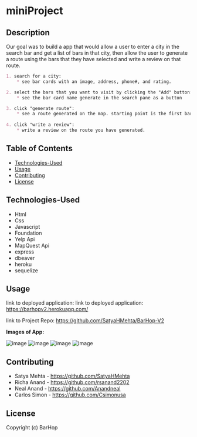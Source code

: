 # miniProject

## Description

Our goal was to build a app that would allow a user to enter a city in the search bar and get a list of bars in that city, then allow the user to generate a route using the bars that they have selected and write a review on that route.

```md
1. search for a city:
    * see bar cards with an image, address, phone#, and rating.

2. select the bars that you want to visit by clicking the "Add" button:
    * see the bar card name generate in the search pane as a button

3. click "generate route":
    * see a route generated on the map. starting point is the first bar you select.
    
4. click "write a review":
    * write a review on the route you have generated.

```
## Table of Contents
* [Technologies-Used](#technologies-Used)
* [Usage](#usage)
* [Contributing](#contributing)
* [License](#license)

## Technologies-Used

* Html
* Css
* Javascript
* Foundation
* Yelp Api
* MapQuest Api
* express
* dbeaver
* heroku
* sequelize


## Usage 

link to deployed application: link to deployed application: https://barhopv2.herokuapp.com/

link to Project Repo: https://github.com/SatyaHMehta/BarHop-V2

**Images of App:**

![image](https://user-images.githubusercontent.com/93950592/154725295-7350950b-4eea-4af7-b456-e3397c7f18ca.png)
![image](https://user-images.githubusercontent.com/93950592/154725408-8dafbc06-259a-42e3-adfc-723888d80d07.png)
![image](https://user-images.githubusercontent.com/93950592/154725441-23b6f90b-db03-4c4f-ba71-898ea1d7268d.png)
![image](https://user-images.githubusercontent.com/93950592/154725506-b64b059b-5792-45d4-ad2b-dd08f51e513a.png)


## Contributing
* Satya Mehta - https://github.com/SatyaHMehta
* Richa Anand - https://github.com/rsanand2202
* Neal Anand - https://github.com/Anandneal
* Carlos Simon - https://github.com/Csimonusa

## License

Copyright (c) BarHop
